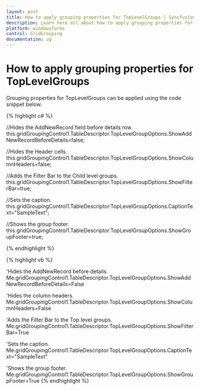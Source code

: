 ```yaml
---
layout: post
title: How to apply grouping properties for TopLevelGroups | Syncfusion
description: Learn here all about how to apply grouping properties for toplevelgroups of Syncfusion Windows Forms GridControl control and more.
platform: windowsforms
control: GridGrouping
documentation: ug
---
```


# How to apply grouping properties for TopLevelGroups

Grouping properties for TopLevelGroups can be applied using the code snippet below.

 
{% highlight c# %}

//Hides the AddNewRecord field before details row.
this.gridGroupingControl1.TableDescriptor.TopLevelGroupOptions.ShowAddNewRecordBeforeDetails=false;

//Hides the Header cells.
this.gridGroupingControl1.TableDescriptor.TopLevelGroupOptions.ShowColumnHeaders=false;

//Adds the Filter Bar to the Child level groups.
this.gridGroupingControl1.TableDescriptor.TopLevelGroupOptions.ShowFilterBar=true;

//Sets the caption.
this.gridGroupingControl1.TableDescriptor.TopLevelGroupOptions.CaptionText="SampleText";

//Shows the group footer.
this.gridGroupingControl1.TableDescriptor.TopLevelGroupOptions.ShowGroupFooter=true;

{% endhighlight  %}

{% highlight vb %}

'Hides the AddNewRecord before details.
Me.gridGroupingControl1.TableDescriptor.TopLevelGroupOptions.ShowAddNewRecordBeforeDetails=False

'Hides the column headers.
   Me.gridGroupingControl1.TableDescriptor.TopLevelGroupOptions.ShowColumnHeaders=False

'Adds the Filter Bar to the Top level groups.
   Me.gridGroupingControl1.TableDescriptor.TopLevelGroupOptions.ShowFilterBar=True

'Sets the caption.
Me.gridGroupingControl1.TableDescriptor.TopLevelGroupOptions.CaptionText="SampleText"

'Shows the group footer.
Me.gridGroupingControl1.TableDescriptor.TopLevelGroupOptions.ShowGroupFooter=True
{% endhighlight  %}